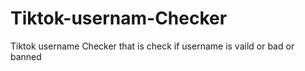 # Tiktok-usernam-Checker
Tiktok username Checker that is check if username is vaild or bad or banned 
